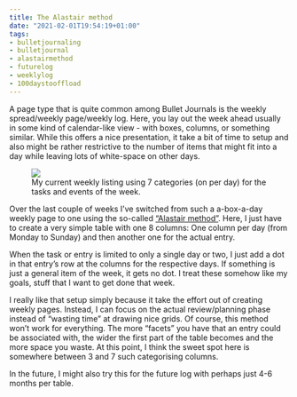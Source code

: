 ```yaml
---
title: The Alastair method
date: "2021-02-01T19:54:19+01:00"
tags:
- bulletjournaling
- bulletjournal
- alastairmethod
- futurelog
- weeklylog
- 100daystooffload
---
```


A page type that is quite common among Bullet Journals is the weekly spread/weekly page/weekly log. Here, you lay out the week ahead usually in some kind of calendar-like view - with boxes, columns, or something similar. While this offers a nice presentation, it take a bit of time to setup and also might be rather restrictive to the number of items that might fit into a day while leaving lots of white-space on other days.

<figure><img src="/media/2021/alastair-method.jpg"><figcaption>My current weekly listing using 7 categories (on per day) for the tasks and events of the week.</figcaption></figure>

Over the last couple of weeks I’ve switched from such a a-box-a-day weekly page to one using the so-called [“Alastair method”](https://alastairjohnston.com/cracking-the-bullet-journal-forward-planning-problem/index.html). Here, I just have to create a very simple table with one 8 columns: One column per day (from Monday to Sunday) and then another one for the actual entry.

When the task or entry is limited to only a single day or two, I just add a dot in that entry’s row at the columns for the respective days. If something is just a general item of the week, it gets no dot. I treat these somehow like my goals, stuff that I want to get done that week.

I really like that setup simply because it take the effort out of creating weekly pages. Instead, I can focus on the actual review/planning phase instead of “wasting time” at drawing nice grids. Of course, this method won’t work for everything. The more “facets” you have that an entry could be associated with, the wider the first part of the table becomes and the more space you waste. At this point, I think the sweet spot here is somewhere between 3 and 7 such categorising columns. 

In the future, I might also try this for the future log with perhaps just 4-6 months per table.
